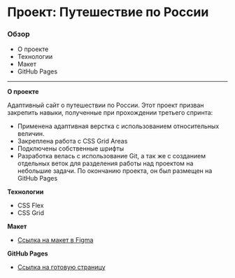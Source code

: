 # Проект: Путешествие по России

### Обзор
* О проекте
* Технологии
* Макет
* GitHub Pages
___

**О проекте**

Адаптивный сайт о путешествии по России.
Этот проект призван закрепить навыки, полученные при прохождении третьего спринта:
* Применена адаптивная верстка с использованием относительных величин.
* Закреплена работа с CSS Grid Areas
* Подключены собственные шрифты
* Разработка велась с использование Git, а так же с созданием отдельных веток для разделения работы над проектом на небольшие задачи. По окончанию проекта, он был размещен на GitHub Pages

**Технологии**
* CSS Flex
* CSS Grid

**Макет**
* [Ссылка на макет в Figma](https://www.figma.com/file/5S2WSbEFL6awjVWJ0NWL8Q/Sprint-3_-Russia-_-desktop-mobile?node-id=28503%3A0)

**GitHub Pages**
* [Ссылка на готовую страницу](https://aleksandr-shelukhin.github.io/russian-travel/)
